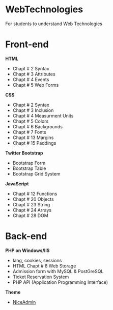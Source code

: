 # WebTechnologies
 For students to understand Web Technologies

# Front-end
**HTML**
- Chapt # 2 Syntax
- Chapt # 3 Attributes
- Chapt # 4 Events
- Chapt # 5 Web Forms

**CSS**
- Chapt # 2 Syntax
- Chapt # 3 Inclusion
- Chapt # 4 Measurment Units
- Chapt # 5 Colors
- Chapt # 6 Backgrounds
- Chapt # 7 Fonts
- Chapt # 13 Margins
- Chapt # 15 Paddings 

**Twitter Bootstrap**
- Bootstrap Form 
- Bootstrap Table
- Bootstrap Grid System

**JavaScript**
- Chapt # 12 Functions
- Chapt # 20 Objects
- Chapt # 23 String
- Chapt # 24 Arrays
- Chapt # 28 DOM

# Back-end
**PHP on Windows/IIS**
- lang, cookies, sessions
- HTML Chapt # 8 Web Storage
- Admission form with MySQL & PostGreSQL
- Ticket Reservation System
- PHP API (Application Programming Interface)

**Theme**
- [NiceAdmin](https://bootstrapmade.com/nice-admin-bootstrap-admin-html-template/)